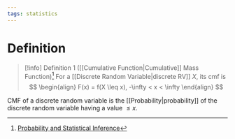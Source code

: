 ```yaml
---
tags: statistics
---
```


# Definition

> [!info] Definition 1 ([[Cumulative Function|Cumulative]] Mass Function)[^1]
> For a [[Discrete Random Variable|discrete RV]] $X$, its cmf is
> $$
> \begin{align}
> F(x) = f(X \leq x), -\infty < x < \infty
> \end{align}
> $$

CMF of a discrete random variable is the [[Probability|probability]] of the discrete random variable having a value $\leq x$.

[^1]: [Probability and Statistical Inference](zotero://open-pdf/library/items/RM5FREYV?page=52)